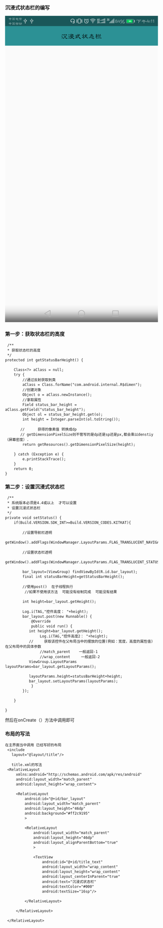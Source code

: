 ### 沉浸式状态栏的编写


![](https://github.com/SmallBenniao/Android_Q/blob/master/images/6.png)

###  第一步：获取状态栏的高度

     /**
     * 获取状态栏的高度
     */
    protected int getStatusBarHeight() {

        Class<?> aClass = null;
        try {
            //通过反射获取到类
            aClass = Class.forName("com.android.internal.R$dimen");
            //创建对象
            Object o = aClass.newInstance();
            //拿取属性
            Field status_bar_height = aClass.getField("status_bar_height");
            Object ol = status_bar_height.get(o);
            int height = Integer.parseInt(ol.toString());

           //      获得的像素值 转换成dp
           // getDimensionPixelSize则不管写的是dp还是sp还是px,都会乘以denstiy（屏幕密度）.
            return getResources().getDimensionPixelSize(height);

        } catch (Exception e) {
            e.printStackTrace();
        }
        return 0;
    }


###  第二步：设置沉浸式状态栏
     /**
     * 系统版本必须是4.4或以上  才可以设置
     * 设置沉浸式状态栏
     */
    private void setStatus() {
        if(Build.VERSION.SDK_INT>=Build.VERSION_CODES.KITKAT){

            //设置导航栏透明
           getWindow().addFlags(WindowManager.LayoutParams.FLAG_TRANSLUCENT_NAVIGATION);

            //设置状态栏透明
            getWindow().addFlags(WindowManager.LayoutParams.FLAG_TRANSLUCENT_STATUS);

            bar_layout=(ViewGroup) findViewById(R.id.bar_layout);
            final int statusBarHeight=getStatusBarHeight();

            //使用post()  在子线程执行
             //如果不使用该方法  可能没有绘制完成  可能没有结果

            int height=bar_layout.getHeight();

            Log.i(TAG,"控件高度： "+height);
            bar_layout.post(new Runnable() {
                @Override
                public void run() {
               int height=bar_layout.getHeight();
                    Log.i(TAG,"控件高度2： "+height);
               //     获取该控件在父布局当中的摆放的位置(例如：宽度，高度的属性值)  在父布局中的具体参数
                    //match_parent    一般返回-1
                    //wrap_content     一般返回-2
               ViewGroup.LayoutParams layoutParams=bar_layout.getLayoutParams();

               layoutParams.height=statusBarHeight+height;
               bar_layout.setLayoutParams(layoutParams);
                }
            });

        }

    }


然后在onCreate（）方法中调用即可

###  布局的写法


    在主界面当中调用 已经写好的布局
     <include
       layout="@layout/title"/>

       title.xml的写法
     <RelativeLayout
         xmlns:android="http://schemas.android.com/apk/res/android"
         android:layout_width="match_parent"
         android:layout_height="wrap_content">

         <RelativeLayout
             android:id="@+id/bar_layout"
             android:layout_width="match_parent"
             android:layout_height="46dp"
             android:background="#ff2c9195"
             >

             <RelativeLayout
                 android:layout_width="match_parent"
                 android:layout_height="46dp"
                 android:layout_alignParentBottom="true"
                 >

                 <TextView
                     android:id="@+id/title_text"
                     android:layout_width="wrap_content"
                     android:layout_height="wrap_content"
                     android:layout_centerInParent="true"
                     android:text="沉浸式状态栏"
                     android:textColor="#000"
                     android:textSize="16sp"/>

             </RelativeLayout>

         </RelativeLayout>

     </RelativeLayout>